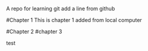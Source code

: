 

A repo for learning git
add a line from github


#Chapter 1
This is chapter 1 added from local computer

#Chapter 2
#chapter 3

test
